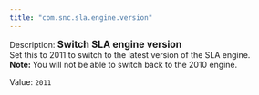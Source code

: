 ```yaml
---
title: "com.snc.sla.engine.version"
---
```


Description: <span style="font-weight:bold;font-size: larger">Switch SLA engine version</span><br/>
Set this to 2011 to switch to the latest version of the SLA engine.<br/>
<b>Note: </b>You will not be able to switch back to the 2010 engine.

Value: `2011`